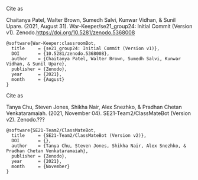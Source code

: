 Cite as

Chaitanya Patel, Walter Brown, Sumedh Salvi, Kunwar Vidhan, & Sunil Upare. (2021, August 31). War-Keeper/se21_group24: Initial Commit (Version v1). Zenodo.https://doi.org/10.5281/zenodo.5368008

```
@software{War-Keeper:classroomBot,
  title     = {se21_group24: Initial Commit (Version v1)},
  DOI       = {10.5281/zenodo.5368008}, 
  author    = {Chaitanya Patel, Walter Brown, Sumedh Salvi, Kunwar Vidhan, & Sunil Upare}, 
  publisher = {Zenodo}, 
  year      = {2021}, 
  month     = {August}
}
```

Cite as

Tanya Chu, Steven Jones, Shikha Nair, Alex Snezhko, & Pradhan Chetan Venkataramaiah. (2021, November 04). SE21-Team2/ClassMateBot (Version v2).
Zenodo.???

```
@software{SE21-Team2/ClassMateBot,
  title     = {SE21-Team2/ClassMateBot (Version v2)},
  DOI       = {}, 
  author    = {Tanya Chu, Steven Jones, Shikha Nair, Alex Snezhko, & Pradhan Chetan Venkataramaiah}, 
  publisher = {Zenodo}, 
  year      = {2021}, 
  month     = {November}
}
```
